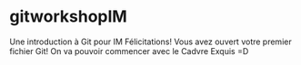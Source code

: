 # gitworkshopIM
Une introduction à Git pour IM
Félicitations! Vous avez ouvert votre premier fichier Git! On va pouvoir commencer avec le Cadvre Exquis =D
